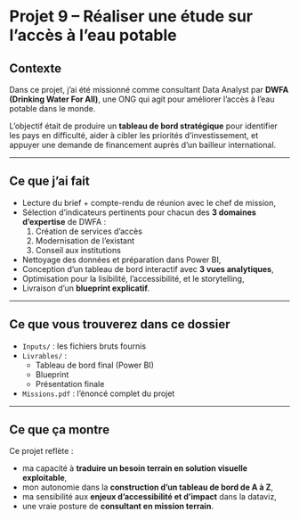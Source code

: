 # Projet 9 – Réaliser une étude sur l’accès à l’eau potable

## Contexte

Dans ce projet, j’ai été missionné comme consultant Data Analyst par **DWFA (Drinking Water For All)**, une ONG qui agit pour améliorer l’accès à l’eau potable dans le monde.

L’objectif était de produire un **tableau de bord stratégique** pour identifier les pays en difficulté, aider à cibler les priorités d’investissement, et appuyer une demande de financement auprès d’un bailleur international.

---

## Ce que j’ai fait

- Lecture du brief + compte-rendu de réunion avec le chef de mission,
- Sélection d’indicateurs pertinents pour chacun des **3 domaines d’expertise** de DWFA :
  1. Création de services d’accès
  2. Modernisation de l’existant
  3. Conseil aux institutions
- Nettoyage des données et préparation dans Power BI,
- Conception d’un tableau de bord interactif avec **3 vues analytiques**,
- Optimisation pour la lisibilité, l’accessibilité, et le storytelling,
- Livraison d’un **blueprint explicatif**.

---

## Ce que vous trouverez dans ce dossier

- `Inputs/` : les fichiers bruts fournis
- `Livrables/` :
  - Tableau de bord final (Power BI)
  - Blueprint
  - Présentation finale
- `Missions.pdf` : l’énoncé complet du projet

---

## Ce que ça montre

Ce projet reflète :
- ma capacité à **traduire un besoin terrain en solution visuelle exploitable**,
- mon autonomie dans la **construction d’un tableau de bord de A à Z**,
- ma sensibilité aux **enjeux d’accessibilité et d’impact** dans la dataviz,
- une vraie posture de **consultant en mission terrain**.